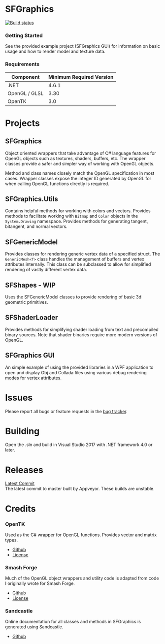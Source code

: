 # SFGraphics
[![Build status](https://ci.appveyor.com/api/projects/status/2u86186wtxiq77jw/branch/master?svg=true)](https://ci.appveyor.com/project/ScanMountGoat/sfgraphics/branch/master)  

### Getting Started
See the provided example project (SFGraphics GUI) for information on basic usage and how to render model and texture data.

### Requirements
| Component | Minimum Required Version |
| ---     | ---------------------- |
| .NET | 4.6.1 |
| OpenGL / GLSL | 3.30 |
| OpenTK | 3.0 |

# Projects
## SFGraphics
Object oriented wrappers that take advantage of C# language features for OpenGL objects such as textures, shaders, buffers, etc. The wrapper classes provide a safer and simpler way of working with OpenGL objects.

Method and class names closely match the OpenGL specification in most cases. Wrapper classes expose the integer ID generated by OpenGL for when calling OpenGL functions directly is required.

## SFGraphics.Utils
Contains helpful methods for working with colors and vectors. Provides methods to facilitate working with `Bitmap` and `Color` objects in the `System.Drawing` namespace. Provides methods for generating tangent, bitangent, and normal vectors.

## SFGenericModel
Provides classes for rendering generic vertex data of a specified struct. The `GenericMesh<T>` class handles the management of buffers and vertex attributes internally. This class can be subclassed to allow for simplified rendering of vastly different vertex data.

## SFShapes - WIP
Uses the SFGenericModel classes to provide rendering of basic 3d geometric primitives.

## SFShaderLoader
Provides methods for simplifying shader loading from text and precompiled binary sources. Note that shader binaries require more modern versions of OpenGL.  

## SFGraphics GUI
An simple example of using the provided libraries in a WPF application to open and display Obj and Collada files using various debug rendering modes for vertex attributes.

# Issues
Please report all bugs or feature requests in the [bug tracker](https://github.com/ScanMountGoat/SFGraphics/issues).

# Building
Open the .sln and build in Visual Studio 2017 with .NET framework 4.0 or later.

# Releases
[Latest Commit](https://github.com/ScanMountGoat/SFGraphics/releases)  
The latest commit to master built by Appveyor. These builds are unstable.

# Credits
### OpenTK  
Used as the C# wrapper for OpenGL functions. Provides vector and matrix types.
* [Github](https://github.com/opentk/opentk)
* [License](https://github.com/opentk/opentk/blob/develop/License.txt)

### Smash Forge  
Much of the OpenGL object wrappers and utility code is adapted from code I originally wrote for Smash Forge.
* [Github](https://github.com/jam1garner/Smash-Forge)
* [License](https://github.com/jam1garner/Smash-Forge/blob/master/License.txt)

### Sandcastle
Online documentation for all classes and methods in SFGraphics is generated using Sandcastle.
* [Github](https://github.com/EWSoftware/SHFB)

